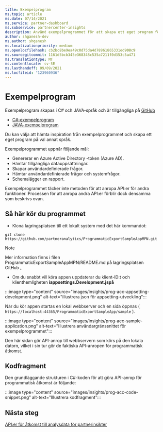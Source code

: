 ```yaml
---
title: Exempelprogram
ms.topic: article
ms.date: 07/14/2021
ms.service: partner-dashboard
ms.subservice: partnercenter-insights
description: Använd exempelprogrammet för att skapa ett eget program för att programmatiskt komma åt partnerinsiktsdata.
author: shganesh-dev
ms.author: shganesh
ms.localizationpriority: medium
ms.openlocfilehash: cb2bc8be9ea49c0d75da4d78961865331ed908c9
ms.sourcegitcommit: 1161d5bcb345e368348c535a7211f0d353c5a471
ms.translationtype: MT
ms.contentlocale: sv-SE
ms.lasthandoff: 09/09/2021
ms.locfileid: "123960936"
---
```

# <a name="sample-application"></a>Exempelprogram

Exempelprogram skapas i C# och JAVA-språk och är tillgängliga på [GitHub](https://github.com/partneranalytics)

- [C#-exempelprogram](https://github.com/partneranalytics/ProgrammaticExportSampleAppMPN)
- [JAVA-exempelprogram](https://github.com/partneranalytics/ProgrammaticExportSampleAppMPN_Java)

Du kan välja att hämta inspiration från exempelprogrammet och skapa ett eget program på val annat språk.

Exempelprogrammet uppnår följande mål:

- Genererar en Azure Active Directory -token (Azure AD).
- Hämtar tillgängliga datauppsättningar.
- Skapar användardefinierade frågor.
- Hämtar användardefinierade frågor och systemfrågor.
- Schemalägger en rapport.

Exempelprogrammet täcker inte metoden för att anropa API:er för andra funktioner. Processen för att anropa andra API:er förblir dock densamma som beskrivs ovan.

## <a name="how-to-run-the-application"></a>Så här kör du programmet

- Klona lagringsplatsen till ett lokalt system med det här kommandot:

```cli
git clone https://github.com/partneranalytics/ProgrammaticExportSampleAppMPN.git
```

> [!Note]
> Mer information finns i filen ProgrammaticExportSampleAppMPN/README.md på lagringsplatsen GitHub [.](https://github.com/partneranalytics/ProgrammaticExportSampleAppMPN_Java)

- Om du snabbt vill köra appen uppdaterar du klient-ID:t och klienthemligheten **iappsettings.Development.jspå**

:::image type="content" source="images/insights/prog-acc-appsetting-development.png" alt-text="Illustrera json för appsetting-utveckling":::

När du kör appen startas en lokal webbserver och en sida öppnas ( `https://localhost:44365/ProgrammaticExportSampleApp/sample` ).
  
:::image type="content" source="images/insights/prog-acc-sample-application.png" alt-text="Illustrera användargränssnittet för exempelprogrammet":::

Den här sidan gör API-anrop till webbservern som körs på den lokala datorn, vilket i sin tur gör de faktiska API-anropen för programmatisk åtkomst.

## <a name="code-snippets"></a>Kodfragment

Den grundläggande strukturen i C#-koden för att göra API-anrop för programmatisk åtkomst är följande:
 
:::image type="content" source="images/insights/prog-acc-code-snippet.png" alt-text="Illustrera kodfragment":::

## <a name="next-steps"></a>Nästa steg

[API:er för åtkomst till analysdata för partnerinsikter](insights-programmatic-analytics-available-api.md)
